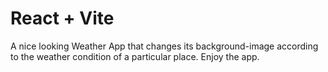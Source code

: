 # React + Vite

A nice looking Weather App that changes its background-image according to the weather condition of a particular place.
Enjoy the app.
